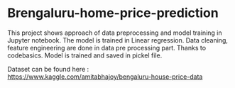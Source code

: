 # Brengaluru-home-price-prediction

This project shows approach of data preprocessing and model training in Jupyter notebook. The model is trained in Linear regression. Data cleaning, feature engineering are done in data pre processing part. Thanks to codebasics. Model is trained and saved in pickel file.

Dataset can be found here : https://www.kaggle.com/amitabhajoy/bengaluru-house-price-data
